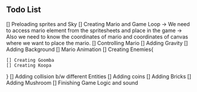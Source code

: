 ## Todo List

[] Preloading sprites and Sky
[] Creating Mario and Game Loop -> We need to access mario element from the spritesheets and place in the game
-> Also we need to know the coordinates of mario and coordinates of canvas where we want to place the mario.
[] Controlling Mario
[] Adding Gravity
[] Adding Background
[] Mario Animation
[] Creating Enemies{

    [] Creating Goomba
    [] Creating Koopa

}
[] Adding collision b/w different Entities
[] Adding coins
[] Adding Bricks
[] Adding Mushroom
[] Finishing Game Logic and sound
